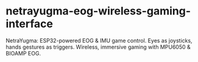# netrayugma-eog-wireless-gaming-interface
NetraYugma: ESP32-powered EOG &amp; IMU game control. Eyes as joysticks, hands gestures as triggers. Wireless, immersive gaming with MPU6050 &amp; BIOAMP EOG.
